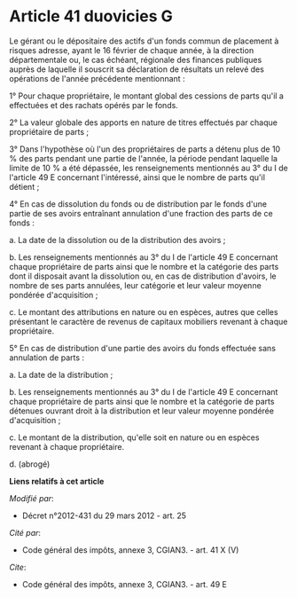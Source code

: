 # Article 41 duovicies G

Le gérant ou le dépositaire des actifs d'un fonds commun de placement à risques adresse, ayant le 16 février de chaque année,
à la direction départementale ou, le cas échéant, régionale des finances publiques auprès de laquelle il souscrit sa
déclaration de résultats un relevé des opérations de l'année précédente mentionnant : 

1° Pour chaque propriétaire, le montant global des cessions de parts qu'il a effectuées et des rachats opérés par le fonds. 

2° La valeur globale des apports en nature de titres effectués par chaque propriétaire de parts ; 

3° Dans l'hypothèse où l'un des propriétaires de parts a détenu plus de 10 % des parts pendant une partie de l'année, la
période pendant laquelle la limite de 10 % a été dépassée, les renseignements mentionnés au 3° du I de l'article 49 E
concernant l'intéressé, ainsi que le nombre de parts qu'il détient ; 

4° En cas de dissolution du fonds ou de distribution par le fonds d'une partie de ses avoirs entraînant annulation d'une
fraction des parts de ce fonds : 

a. La date de la dissolution ou de la distribution des avoirs ; 

b. Les renseignements mentionnés au 3° du I de l'article 49 E concernant chaque propriétaire de parts ainsi que le nombre et
la catégorie des parts dont il disposait avant la dissolution ou, en cas de distribution d'avoirs, le nombre de ses parts
annulées, leur catégorie et leur valeur moyenne pondérée d'acquisition ; 

c. Le montant des attributions en nature ou en espèces, autres que celles présentant le caractère de revenus de capitaux
mobiliers revenant à chaque propriétaire. 

5° En cas de distribution d'une partie des avoirs du fonds effectuée sans annulation de parts : 

a. La date de la distribution ; 

b. Les renseignements mentionnés au 3° du I de l'article 49 E concernant chaque propriétaire de parts ainsi que le nombre et
la catégorie de parts détenues ouvrant droit à la distribution et leur valeur moyenne pondérée d'acquisition ; 

c. Le montant de la distribution, qu'elle soit en nature ou en espèces revenant à chaque propriétaire. 

d. (abrogé)

**Liens relatifs à cet article**

_Modifié par_:

  - Décret n°2012-431  du 29 mars 2012 - art. 25

_Cité par_:

  - Code général des impôts, annexe 3, CGIAN3. - art. 41 X (V)

_Cite_:

  - Code général des impôts, annexe 3, CGIAN3. - art. 49 E
